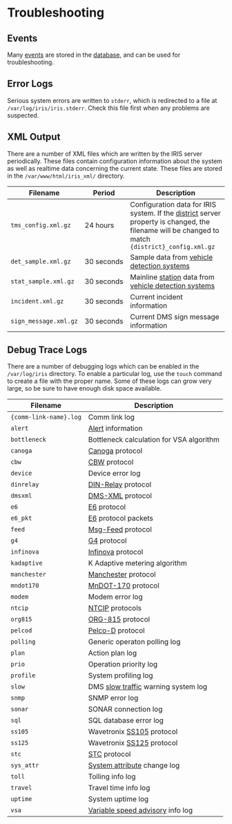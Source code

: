 # Troubleshooting

## Events

Many [events] are stored in the [database], and can be used for troubleshooting.

## Error Logs

Serious system errors are written to `stderr`, which is redirected to a file
at `/var/log/iris/iris.stderr`.  Check this file first when any problems are
suspected.

## XML Output

There are a number of XML files which are written by the IRIS server
periodically.  These files contain configuration information about the system as
well as realtime data concerning the current state.  These files are stored in
the `/var/www/html/iris_xml/` directory.

Filename              | Period     | Description
----------------------|------------|---------------
`tms_config.xml.gz`   | 24 hours   | Configuration data for IRIS system.  If the [district] server property is changed, the filename will be changed to match `{district}_config.xml.gz`
`det_sample.xml.gz`   | 30 seconds | Sample data from [vehicle detection systems]
`stat_sample.xml.gz`  | 30 seconds | Mainline [station] data from [vehicle detection systems]
`incident.xml.gz`     | 30 seconds | Current incident information
`sign_message.xml.gz` | 30 seconds | Current DMS sign message information

## Debug Trace Logs

There are a number of debugging logs which can be enabled in the `/var/log/iris`
directory.  To enable a particular log, use the `touch` command to create a file
with the proper name.  Some of these logs can grow very large, so be sure to
have enough disk space available.

Filename               | Description
-----------------------|-----------------
`{comm-link-name}.log` | Comm link log
`alert`                | [Alert] information
`bottleneck`           | Bottleneck calculation for VSA algorithm
`canoga`               | [Canoga] protocol
`cbw`                  | [CBW] protocol
`device`               | Device error log
`dinrelay`             | [DIN-Relay] protocol
`dmsxml`               | [DMS-XML] protocol
`e6`                   | [E6] protocol
`e6_pkt`               | [E6] protocol packets
`feed`                 | [Msg-Feed] protocol
`g4`                   | [G4] protocol
`infinova`             | [Infinova] protocol
`kadaptive`            | K Adaptive metering algorithm
`manchester`           | [Manchester] protocol
`mndot170`             | [MnDOT-170] protocol
`modem`                | Modem error log
`ntcip`                | [NTCIP] protocols
`org815`               | [ORG-815] protocol
`pelcod`               | [Pelco-D] protocol
`polling`              | Generic operaton polling log
`plan`                 | Action plan log
`prio`                 | Operation priority log
`profile`              | System profiling log
`slow`                 | DMS [slow traffic] warning system log
`snmp`                 | SNMP error log
`sonar`                | SONAR connection log
`sql`                  | SQL database error log
`ss105`                | Wavetronix [SS105] protocol
`ss125`                | Wavetronix [SS125] protocol
`stc`                  | [STC] protocol
`sys_attr`             | [System attribute] change log
`toll`                 | Tolling info log
`travel`               | Travel time info log
`uptime`               | System uptime log
`vsa`                  | [Variable speed advisory] info log


[Alert]: alerts.html
[Canoga]: protocols.html#canoga
[CBW]: protocols.html#cbw
[database]: database.html
[DIN-Relay]: protocols.html#din-relay
[district]: installation.html#server-properties
[DMS-XML]: protocols.html#dms-xml
[E6]: protocols.html#e6
[events]: events.html
[G4]: protocols.html#g4
[Infinova]: protocols.html#infinova
[Manchester]: protocols.html#manchester
[MnDOT-170]: protocols.html#mndot-170
[Msg-Feed]: protocols.html#msg-feed
[NTCIP]: protocols.html#ntcip
[ORG-815]: protocols.html#org815
[Pelco-D]: protocols.html#pelco-d
[slow traffic]: slow_warning.html
[station]: road_topology.html#r_node-types
[SS105]: protocols.html#smartsensor
[SS125]: protocols.html#smartsensor
[STC]: protocols.html#stc
[system attribute]: system_attributes.html
[Variable speed advisory]: vsa.html
[vehicle detection systems]: vehicle_detection.html
